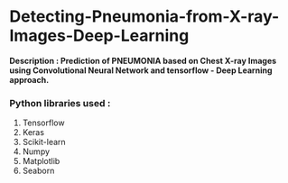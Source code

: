 # Detecting-Pneumonia-from-X-ray-Images-Deep-Learning
__Description : Prediction of PNEUMONIA based on Chest X-ray Images using Convolutional Neural Network and tensorflow - Deep Learning approach.__

### Python libraries used :

1. Tensorflow
2. Keras
3. Scikit-learn
4. Numpy
5. Matplotlib
6. Seaborn
